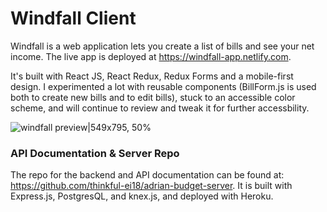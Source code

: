 # Windfall Client

Windfall is a web application lets you create a list of bills and see your net income. The live app is deployed at https://windfall-app.netlify.com.

It's built with React JS, React Redux, Redux Forms and a mobile-first design. I experimented a lot with reusable components (BillForm.js is used both to create new bills and to edit bills), stuck to an accessible color scheme, and will continue to review and tweak it for further accessbility.

![windfall preview|549x795, 50%](https://res.cloudinary.com/adriantoddross/image/upload/v1528352170/windfall-preview.gif)

### API Documentation & Server Repo
The repo for the backend and API documentation can be found at: https://github.com/thinkful-ei18/adrian-budget-server. It is built with Express.js, PostgresQL, and knex.js, and deployed with Heroku.
